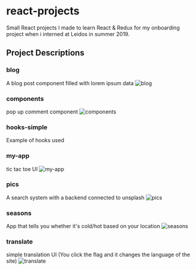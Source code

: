 # react-projects
Small React projects I made to learn React &amp; Redux for my onboarding project when i interned at Leidos in summer 2019.
## Project Descriptions
### blog
A blog post component filled with lorem ipsum data
![blog](https://github.com/hahnbeelee/react-projects/blob/master/screenshots/blog.png)

### components
pop up comment component
![components](https://github.com/hahnbeelee/react-projects/blob/master/screenshots/components.png)

### hooks-simple
Example of hooks used

### my-app
tic tac toe UI
![my-app](https://github.com/hahnbeelee/react-projects/blob/master/screenshots/my-app.PNG)

### pics
A search system with a backend connected to unsplash
![pics](https://github.com/hahnbeelee/react-projects/blob/master/screenshots/pics.png)

### seasons
App that tells you whether it's cold/hot based on your location
![seasons](https://github.com/hahnbeelee/react-projects/blob/master/screenshots/seasons.png)

### translate
simple translation UI (You click the flag and it changes the language of the site)
![translate](https://github.com/hahnbeelee/react-projects/blob/master/screenshots/translate.png)

